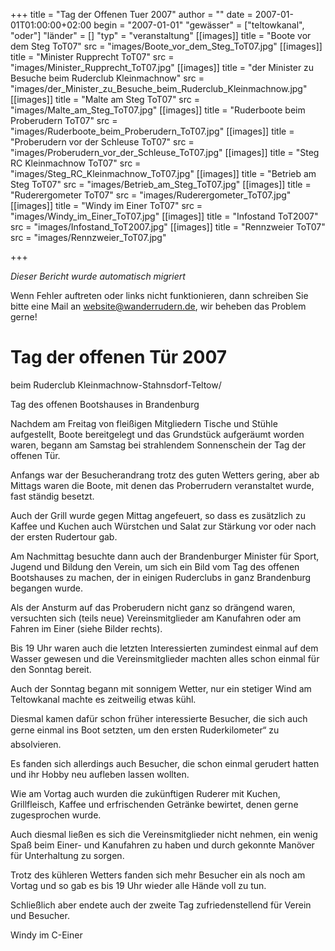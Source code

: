 +++
title = "Tag der Offenen Tuer 2007"
author = ""
date = 2007-01-01T01:00:00+02:00
begin = "2007-01-01"
"gewässer" = ["teltowkanal", "oder"]
"länder" = []
"typ" = "veranstaltung"
[[images]]
title = "Boote vor dem Steg ToT07"
src = "images/Boote_vor_dem_Steg_ToT07.jpg"
[[images]]
title = "Minister Rupprecht ToT07"
src = "images/Minister_Rupprecht_ToT07.jpg"
[[images]]
title = "der Minister zu Besuche beim Ruderclub Kleinmachnow"
src = "images/der_Minister_zu_Besuche_beim_Ruderclub_Kleinmachnow.jpg"
[[images]]
title = "Malte am Steg ToT07"
src = "images/Malte_am_Steg_ToT07.jpg"
[[images]]
title = "Ruderboote beim Proberudern ToT07"
src = "images/Ruderboote_beim_Proberudern_ToT07.jpg"
[[images]]
title = "Proberudern vor der Schleuse ToT07"
src = "images/Proberudern_vor_der_Schleuse_ToT07.jpg"
[[images]]
title = "Steg RC Kleinmachnow ToT07"
src = "images/Steg_RC_Kleinmachnow_ToT07.jpg"
[[images]]
title = "Betrieb am Steg ToT07"
src = "images/Betrieb_am_Steg_ToT07.jpg"
[[images]]
title = "Ruderergometer ToT07"
src = "images/Ruderergometer_ToT07.jpg"
[[images]]
title = "Windy im Einer ToT07"
src = "images/Windy_im_Einer_ToT07.jpg"
[[images]]
title = "Infostand ToT2007"
src = "images/Infostand_ToT2007.jpg"
[[images]]
title = "Rennzweier ToT07"
src = "images/Rennzweier_ToT07.jpg"

+++


*Dieser Bericht wurde automatisch migriert*

Wenn Fehler auftreten oder links nicht funktionieren, dann schreiben Sie bitte eine Mail an website@wanderrudern.de, wir beheben das Problem gerne!



# Tag der offenen Tür 2007


beim Ruderclub Kleinmachnow-Stahnsdorf-Teltow/

Tag des offenen Bootshauses in Brandenburg

Nachdem am Freitag von fleißigen Mitgliedern Tische und Stühle aufgestellt, Boote bereitgelegt und das Grundstück aufgeräumt worden waren, begann am Samstag bei strahlendem Sonnenschein der Tag der offenen Tür.

Anfangs war der Besucherandrang trotz des guten Wetters gering, aber ab Mittags waren die Boote, mit denen das Proberrudern veranstaltet wurde, fast ständig besetzt.

Auch der Grill wurde gegen Mittag angefeuert, so dass es zusätzlich zu Kaffee und Kuchen auch Würstchen und Salat zur Stärkung vor oder nach der ersten Rudertour gab.

Am Nachmittag besuchte dann auch der Brandenburger Minister für Sport, Jugend und Bildung den Verein, um sich ein Bild vom Tag des offenen Bootshauses zu machen, der in einigen Ruderclubs in ganz Brandenburg begangen wurde.

Als der Ansturm auf das Proberudern nicht ganz so drängend waren, versuchten sich (teils neue) Vereinsmitglieder am Kanufahren oder am Fahren im Einer (siehe Bilder rechts).

Bis 19 Uhr waren auch die letzten Interessierten zumindest einmal auf dem Wasser gewesen und die Vereinsmitglieder machten alles schon einmal für den Sonntag bereit.

Auch der Sonntag begann mit sonnigem Wetter, nur ein stetiger Wind am Teltowkanal machte es zeitweilig etwas kühl.

Diesmal kamen dafür schon früher interessierte Besucher, die sich auch gerne einmal ins Boot setzten, um den ersten Ruderkilometer“ zu absolvieren.

Es fanden sich allerdings auch Besucher, die schon einmal gerudert hatten und ihr Hobby neu aufleben lassen wollten.

Wie am Vortag auch wurden die zukünftigen Ruderer mit Kuchen, Grillfleisch, Kaffee und erfrischenden Getränke bewirtet, denen gerne zugesprochen wurde.

Auch diesmal ließen es sich die Vereinsmitglieder nicht nehmen, ein wenig Spaß beim Einer- und Kanufahren zu haben und durch gekonnte Manöver für Unterhaltung zu sorgen.

Trotz des kühleren Wetters fanden sich mehr Besucher ein als noch am Vortag und so gab es bis 19 Uhr wieder alle Hände voll zu tun.

Schließlich aber endete auch der zweite Tag zufriedenstellend für Verein und Besucher.

Windy im C-Einer